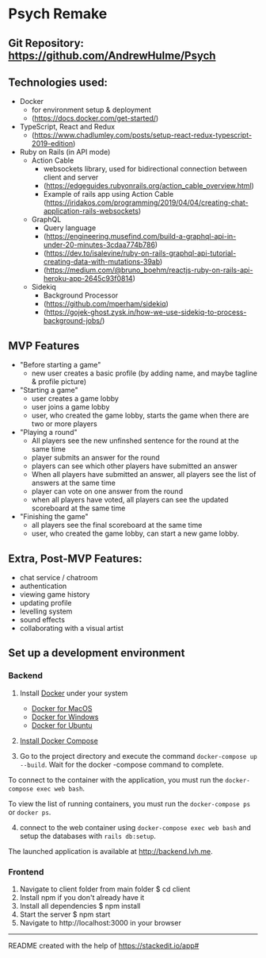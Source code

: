 # Psych Remake

## Git Repository: https://github.com/AndrewHulme/Psych

## Technologies used:

- Docker
  - for environment setup & deployment
  - (https://docs.docker.com/get-started/)
- TypeScript, React and Redux
  - (https://www.chadlumley.com/posts/setup-react-redux-typescript-2019-edition)
- Ruby on Rails (in API mode)
  - Action Cable
    - websockets library, used for bidirectional connection between client and server
    - (https://edgeguides.rubyonrails.org/action_cable_overview.html)
    - Example of rails app using Action Cable (https://iridakos.com/programming/2019/04/04/creating-chat-application-rails-websockets)
  - GraphQL
    - Query language
    - (https://engineering.musefind.com/build-a-graphql-api-in-under-20-minutes-3cdaa774b786)
    - (https://dev.to/isalevine/ruby-on-rails-graphql-api-tutorial-creating-data-with-mutations-39ab)
    - (https://medium.com/@bruno_boehm/reactjs-ruby-on-rails-api-heroku-app-2645c93f0814)
  - Sidekiq
    - Background Processor
    - (https://github.com/mperham/sidekiq)
    - (https://gojek-ghost.zysk.in/how-we-use-sidekiq-to-process-background-jobs/)


## MVP Features

- "Before starting a game"
  - new user creates a basic profile (by adding name, and maybe tagline & profile picture)
- "Starting a game"
  - user creates a game lobby
  - user joins a game lobby
  - user, who created the game lobby, starts the game when there are two or more players
- "Playing a round"
  - All players see the new unfinshed sentence for the round at the same time
  - player submits an answer for the round
  - players can see which other players have submitted an answer
  - When all players have submitted an answer, all players see the list of answers at the same time
  - player can vote on one answer from the round
  - when all players have voted, all players can see the updated scoreboard at the same time
- "Finishing the game"
  - all players see the final scoreboard at the same time
  - user, who created the game lobby, can start a new game lobby.

## Extra, Post-MVP Features:

- chat service / chatroom
- authentication
- viewing game history
- updating profile
- levelling system
- sound effects
- collaborating with a visual artist

## Set up a development environment

### Backend

1. Install [Docker](https://docs.docker.com/install/) under your system

   - [Docker for MacOS](https://docs.docker.com/docker-for-mac/install/)
   - [Docker for Windows](https://docs.docker.com/docker-for-windows/install/)
   - [Docker for Ubuntu](https://docs.docker.com/install/linux/docker-ce/ubuntu/)

2. [Install Docker Compose](https://docs.docker.com/compose/install/)

3. Go to the project directory and execute the command `docker-compose up --build`.
   Wait for the docker -compose command to complete.

To connect to the container with the application, you must run the `docker-compose exec web bash`.

To view the list of running containers, you must run the `docker-compose ps` or `docker ps`.

4. connect to the web container using `docker-compose exec web bash` and setup the databases with `rails db:setup`.

The launched application is available at http://backend.lvh.me.

### Frontend

1. Navigate to client folder from main folder \$ cd client
2. Install npm if you don't already have it
3. Install all dependencies \$ npm install
4. Start the server \$ npm start
5. Navigate to http://localhost:3000 in your browser

---

README created with the help of https://stackedit.io/app#
